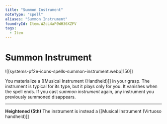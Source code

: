```yaml
---
title: "Summon Instrument"
noteType: "spell"
aliases: "Summon Instrument"
foundryId: Item.WZcL4aF0WH36XZFV
tags:
  - Item
---
```


# Summon Instrument
![[systems-pf2e-icons-spells-summon-instrument.webp|150]]

You materialize a [[Musical Instrument (Handheld)]] in your grasp. The instrument is typical for its type, but it plays only for you. It vanishes when the spell ends. If you cast _summon instrument_ again, any instrument you previously summoned disappears.

* * *

**Heightened (5th)** The instrument is instead a [[Musical Instrument (Virtuoso handheld)]]
